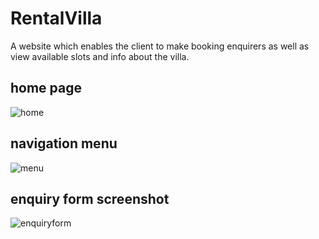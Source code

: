 # RentalVilla
A website which enables the client to make booking enquirers as well as view available slots and info about the villa.
## home page
![home](https://user-images.githubusercontent.com/43136483/57562668-a1e0f100-738c-11e9-850a-91f4ca65494b.png)
## navigation menu

![menu](https://user-images.githubusercontent.com/43136483/57562669-a7d6d200-738c-11e9-9166-8359d85fc26f.png)

## enquiry form screenshot
![enquiryform](https://user-images.githubusercontent.com/43136483/57562540-9c36db80-738b-11e9-8593-7b3cb096afdd.png)
